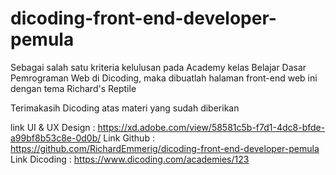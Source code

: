 # dicoding-front-end-developer-pemula
Sebagai salah satu kriteria kelulusan pada Academy kelas Belajar Dasar Pemrograman Web di Dicoding, maka dibuatlah halaman front-end web ini dengan tema Richard's Reptile

Terimakasih Dicoding atas materi yang sudah diberikan

link UI & UX Design : https://xd.adobe.com/view/58581c5b-f7d1-4dc8-bfde-a99bf8b53c8e-0d0b/
Link Github : https://github.com/RichardEmmerig/dicoding-front-end-developer-pemula
Link Dicoding : https://www.dicoding.com/academies/123
